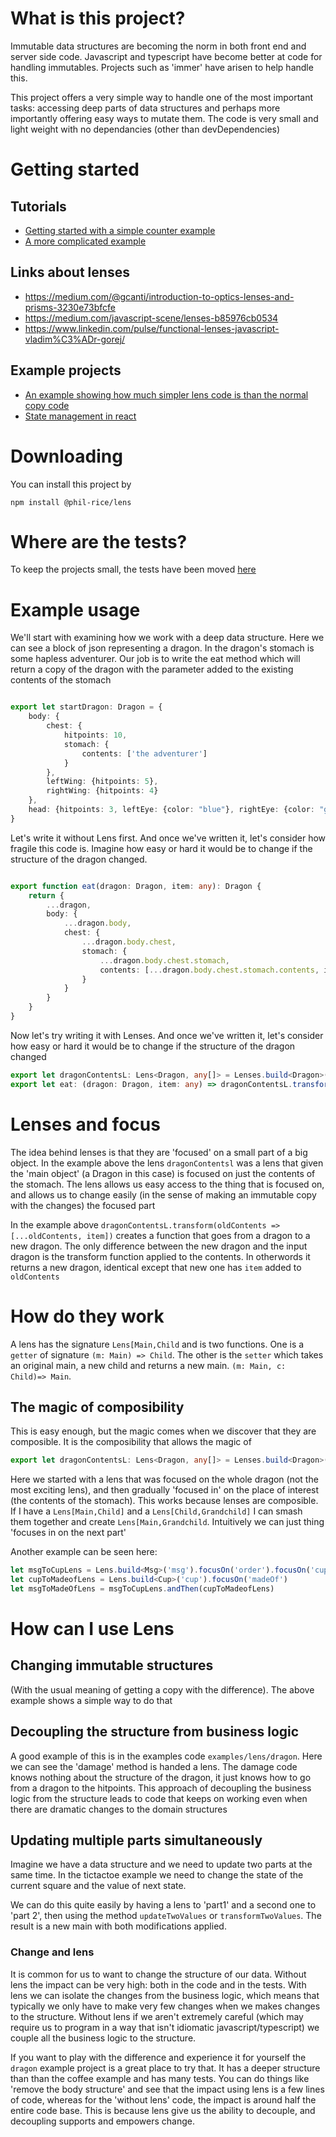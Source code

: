 # What is this project?

Immutable data structures are becoming the norm in both front end and server side code. Javascript and typescript have
become better at code for handling immutables. Projects such as 'immer' have arisen to help handle this.

This project offers a very simple way to handle one of the most important tasks: accessing deep parts of data structures
and perhaps more importantly offering easy ways to mutate them. The code is very small and light weight with no
dependancies (other than devDependencies)

# Getting started

## Tutorials
* [Getting started with a simple counter example](https://github.com/phil-rice/ts-lens-react/tree/master/tutorial/counter)
* [A more complicated example](https://github.com/phil-rice/ts-lens-react/blob/master/tutorial/tictactoe)

## Links about lenses

* https://medium.com/@gcanti/introduction-to-optics-lenses-and-prisms-3230e73bfcfe
* https://medium.com/javascript-scene/lenses-b85976cb0534
* https://www.linkedin.com/pulse/functional-lenses-javascript-vladim%C3%ADr-gorej/

## Example projects
* [An example showing how much simpler lens code is than the normal copy code](https://github.com/phil-rice/ts-lens-react/blob/master/examples/lens/dragon)
* [State management in react](https://github.com/phil-rice/ts-lens-react/blob/master/modules/state)

# Downloading

You can install this project by

 ```shell
npm install @phil-rice/lens
```

# Where are the tests?

To keep the projects small, the tests have been moved  [here](https://github.com/phil-rice/ts-lens-react/blob/master/modules/lenstest)

# Example usage

We'll start with examining how we work with a deep data structure. Here we can see a block of json representing a
dragon. In the dragon's stomach is some hapless adventurer. Our job is to write the eat method which will return a copy
of the dragon with the parameter added to the existing contents of the stomach

```typescript

export let startDragon: Dragon = {
    body: {
        chest: {
            hitpoints: 10,
            stomach: {
                contents: ['the adventurer']
            }
        },
        leftWing: {hitpoints: 5},
        rightWing: {hitpoints: 4}
    },
    head: {hitpoints: 3, leftEye: {color: "blue"}, rightEye: {color: "green"}}
}
```

Let's write it without Lens first. And once we've written it, let's consider how fragile this code is. Imagine how easy
or hard it would be to change if the structure of the dragon changed.

```typescript

export function eat(dragon: Dragon, item: any): Dragon {
    return {
        ...dragon,
        body: {
            ...dragon.body,
            chest: {
                ...dragon.body.chest,
                stomach: {
                    ...dragon.body.chest.stomach,
                    contents: [...dragon.body.chest.stomach.contents, item]
                }
            }
        }
    }
}
```

Now let's try writing it with Lenses. And once we've written it, let's consider how easy or hard it would be to change if the structure of
the dragon changed
```typescript
export let dragonContentsL: Lens<Dragon, any[]> = Lenses.build<Dragon>('dragon').focusOn('body').focusOn('chest').focusOn('stomach').focusOn('contents')
export let eat: (dragon: Dragon, item: any) => dragonContentsL.transform(oldContents => [...oldContents, item])(dragon);
```

# Lenses and focus

The idea behind lenses is that they are 'focused' on a small part of a big object.  In the example above the lens `dragonContentsl` was a lens that 
given the 'main object' (a Dragon in this case) is focused on just the contents of the stomach. The lens allows us easy access to the thing that is focused
on, and allows us to change easily (in the sense of making an immutable copy with the changes) the focused part

In the example above `dragonContentsL.transform(oldContents => [...oldContents, item])` creates a function that goes from a dragon to a new dragon. The
only difference between the new dragon and the input dragon is the transform function applied to the contents. In otherwords it 
returns a new dragon, identical except that new one has `item` added to `oldContents`

# How do they work

A lens has the signature `Lens[Main,Child` and is two functions. One is a `getter` of signature `(m: Main) => Child`. The other is the `setter` which
takes an original main, a new child and returns a new main. `(m: Main, c: Child)=> Main`.


## The magic of composibility
This is easy enough, but the magic comes when we discover that they are composible. It is the composibility that allows the magic of 
```typescript
export let dragonContentsL: Lens<Dragon, any[]> = Lenses.build<Dragon>('dragon').focusOn('body').focusOn('chest').focusOn('stomach').focusOn('contents')
```
Here we started with a lens that was focused on the whole dragon (not the most exciting lens), and then gradually 'focused in' on 
the place of interest (the contents of the stomach). This works because lenses are composible. If I have a `Lens[Main,Child]` and a `Lens[Child,Grandchild]` 
I can smash them together and create `Lens[Main,Grandchild`. Intuitively we can just thing 'focuses in on the next part'

Another example can be seen here:

```typescript
let msgToCupLens = Lens.build<Msg>('msg').focusOn('order').focusOn('cup')
let cupToMadeofLens = Lens.build<Cup>('cup').focusOn('madeOf')
let msgToMadeOfLens = msgToCupLens.andThen(cupToMadeofLens)
```

# How can I use Lens

## Changing immutable structures
(With the usual meaning of getting a copy with the difference). The above example shows a simple way to do that

## Decoupling the structure from business logic
A good example of this is in the examples code `examples/lens/dragon`. Here we can see the 'damage' method is handed a lens. 
The damage code knows nothing about the structure of the dragon, it just knows how to go from a dragon to the hitpoints. 
This approach of decoupling the business logic from the structure leads to code that keeps on working even when there are
dramatic changes to the domain structures

## Updating multiple parts simultaneously

Imagine we have a data structure and we need to update two parts at the same time. In the tictactoe example we need
to change the state of the current square and the value of next state. 

We can do this quite easily by having a lens to 'part1' and a second one to 'part 2', then using the method `updateTwoValues` or 
`transformTwoValues`. The result is a new main with both modifications applied.

### Change and lens

It is common for us to want to change the structure of our data. Without lens the impact can be very high: both in the
code and in the tests. With lens we can isolate the changes from the business logic, which means that typically we only
have to make very few changes when we makes changes to the structure. Without lens if we aren't extremely careful (which
may require us to program in a way that isn't idiomatic javascript/typescript)
we couple all the business logic to the structure.

If you want to play with the difference and experience it for yourself the  `dragon` example project is a great place to
try that. It has a deeper structure than than the coffee example and has many tests. You can do things like 'remove the
body structure' and see that the impact using lens is a few lines of code, whereas for the 'without lens' code, the
impact is around half the entire code base. This is because lens give us the ability to decouple, and decoupling
supports and empowers change.

